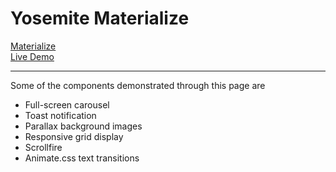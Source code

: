 # Yosemite Materialize
<a href="http://www.materializecss.com/">Materialize</a>
<br>
<a href="http://ec2-52-200-2-77.compute-1.amazonaws.com/materialize/">Live Demo</a>
<hr>
Some of the components demonstrated through this page are
<ul>
  <li>Full-screen carousel</li>
  <li>Toast notification</li>
  <li>Parallax background images</li>
  <li>Responsive grid display</li>
  <li>Scrollfire</li> 
  <li>Animate.css text transitions</li>
</ul>
